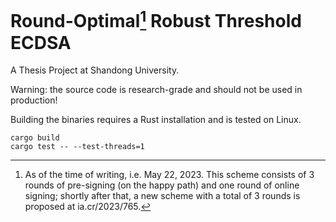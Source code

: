# Round-Optimal[^1] Robust Threshold ECDSA

A Thesis Project at Shandong University.

Warning: the source code is research-grade and should not be used in production!

Building the binaries requires a Rust installation and is tested on Linux.
```
cargo build
cargo test -- --test-threads=1
```
[^1]: As of the time of writing, i.e. May 22, 2023. This scheme consists of 3 rounds of pre-signing (on the happy path) and one round of online signing; shortly after that, a new scheme with a total of 3 rounds is proposed at ia.cr/2023/765.

